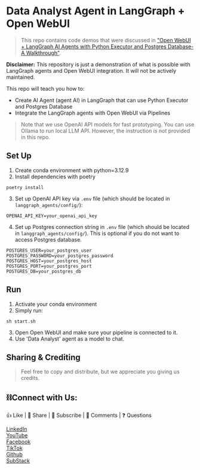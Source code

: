 # Data Analyst Agent in LangGraph + Open WebUI

> This repo contains code demos that were discussed in ["Open WebUI + LangGraph AI Agents with Python Executor and Postgres Database-A Walkthrough"](https://www.youtube.com/live/4fg0KGmSjv8?si=iWemebZ8Xlkd1vkx&utm_source=github&utm_medium=github-readme).

**Disclaimer:** This repository is just a demonstration of what is possible with LangGraph agents and Open WebUI integration. It will not be actively maintained.

This repo will teach you how to:
- Create AI Agent (agent AI) in LangGraph that can use Python Executor and Postgres Database
- Integrate the LangGraph agents with Open WebUI via Pipelines

> Note that we use OpenAI API models for fast prototyping. You can use Ollama to run local LLM API. However, the instruction is not provided in this repo.

## Set Up
1. Create conda environment with python=3.12.9
2. Install dependencies with poetry
```shell
poetry install
```
3. Set up OpenAI API key via `.env` file (which should be located in `langgraph_agents/config/`):
```shell
OPENAI_API_KEY=your_openai_api_key
```
4. Set up Postgres connection string in `.env` file (which should be located in `langgraph_agents/config/`). This is optional if you do not want to access Postgres database.
```shell
POSTGRES_USER=your_postgres_user
POSTGRES_PASSWORD=your_postgres_password
POSTGRES_HOST=your_postgres_host
POSTGRES_PORT=your_postgres_port
POSTGRES_DB=your_postgres_db
```

## Run
1. Activate your conda environment
2. Simply run:
```shell
sh start.sh
```
3. Open Open WebUI and make sure your pipeline is connected to it.
4. Use 'Data Analyst' agent as a model to chat.

## Sharing & Crediting

> Feel free to copy and distribute, but we appreciate you giving us credits.

## ⛓️Connect with Us:

👍 Like | 🔗 Share | 📢 Subscribe | 💬 Comments | ❓ Questions

[LinkedIn](www.linkedin.com/company/casedonebyai) <br>
[YouTube](www.youtube.com/@CaseDonebyAI) <br>
[Facebook](www.facebook.com/casedonebyai) <br>
[TikTok](www.tiktok.com/@casedonebyai) <br>
[Github](www.github.com/casedone) <br>
[SubStack](casedonebyai.substack.com)